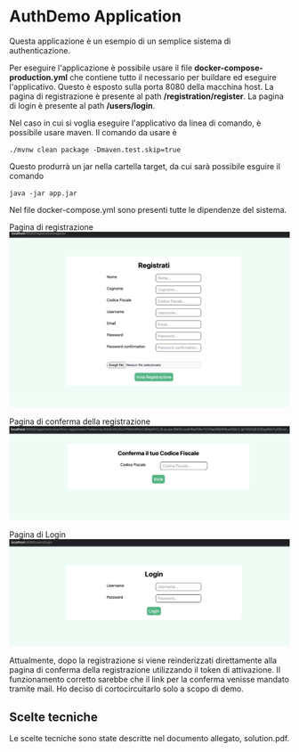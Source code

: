 # AuthDemo Application

Questa applicazione è un esempio di un semplice sistema di authenticazione.

Per eseguire l'applicazione è possibile usare il file <b>docker-compose-production.yml</b> che contiene tutto il necessario
per buildare ed eseguire l'applicativo. Questo è esposto sulla porta 8080 della macchina host. La pagina di registrazione è 
presente al path <b>/registration/register</b>. La pagina di login è presente al path <b>/users/login</b>.

Nel caso in cui si voglia eseguire l'applicativo da linea di comando, è possibile usare maven. Il comando da usare è
```
./mvnw clean package -Dmaven.test.skip=true
```
Questo produrrà un jar nella cartella target, da cui sarà possibile esguire il comando
```
java -jar app.jar
```

Nel file docker-compose.yml sono presenti tutte le dipendenze del sistema.

Pagina di registrazione
![registration.png](images%2Fregistration.png)

Pagina di conferma della registrazione
![confirm.png](images%2Fconfirm.png)

Pagina di Login
![login.png](images%2Flogin.png)

Attualmente, dopo la registrazione si viene reinderizzati direttamente alla pagina di conferma della registrazione utilizzando il token di attivazione.
Il funzionamento corretto sarebbe che il link per la conferma venisse mandato tramite mail. Ho deciso di cortocircuitarlo solo a scopo di demo.

## Scelte tecniche
Le scelte tecniche sono state descritte nel documento allegato, solution.pdf.